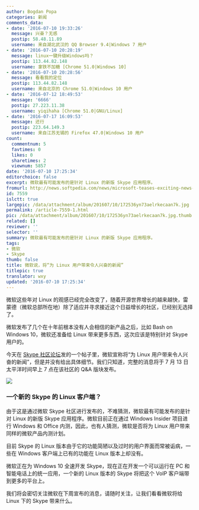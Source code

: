 ```yaml
---
author: Bogdan Popa
categories: 新闻
comments_data:
- date: '2016-07-10 19:33:26'
  message: 兴奋？无感
  postip: 58.48.11.89
  username: 来自湖北武汉的 QQ Browser 9.4|Windows 7 用户
- date: '2016-07-10 20:28:19'
  message: linux一键升级Windows吗？
  postip: 113.44.82.148
  username: 拿铁不加糖 [Chrome 51.0|Windows 10]
- date: '2016-07-10 20:28:56'
  message: 看看我的定位
  postip: 113.44.82.148
  username: 来自北京的 Chrome 51.0|Windows 10 用户
- date: '2016-07-12 18:49:53'
  message: '6666'
  postip: 27.223.11.38
  username: yiqihaha [Chrome 51.0|GNU/Linux]
- date: '2016-07-17 16:09:53'
  message: 还行
  postip: 223.64.149.3
  username: 来自江苏无锡的 Firefox 47.0|Windows 10 用户
count:
  commentnum: 5
  favtimes: 0
  likes: 0
  sharetimes: 2
  viewnum: 5857
date: '2016-07-10 17:25:34'
editorchoice: false
excerpt: 微软最有可能发布的是针对 Linux 的新版 Skype 应用程序。
fromurl: http://news.softpedia.com/news/microsoft-teases-exciting-news-for-linux-users-506145.shtml
id: 7559
islctt: true
largepic: /data/attachment/album/201607/10/172536yn73aelrkecaan7k.jpg
permalink: /article-7559-1.html
pic: /data/attachment/album/201607/10/172536yn73aelrkecaan7k.jpg.thumb.jpg
related: []
reviewer: ''
selector: ''
summary: 微软最有可能发布的是针对 Linux 的新版 Skype 应用程序。
tags:
- 微软
- Skype
thumb: false
title: 微软说，将“为 Linux 用户带来令人兴奋的新闻”
titlepic: true
translator: wxy
updated: '2016-07-10 17:25:34'
---
```


微软这些年对 Linux 的观感已经完全改变了，随着开源世界增长的越来越快，雷蒙德（微软总部所在地）除了适应并寻求接近这个日益增长的社区，已经别无选择了。


微软发布了几个在十年前根本没有人会相信的新产品之后，比如 Bash on Windows 10，微软还准备给 Linux 带来更多东西，这次应该是特别针对 Skype 用户的。


今天在 [Skype 社区论坛](https://community.skype.com/t5/Linux/Exciting-news-for-Linux-users/td-p/4430988)发的一个帖子里，微软宣称将“为 Linux 用户带来令人兴奋的新闻”，但是并没有给出具体细节。我们只知道，完整的消息将于 7 月 13 日太平洋时间早上 7 点在该社区的 Q&A 版块发布。


![](/data/attachment/album/201607/10/172536yn73aelrkecaan7k.jpg)


### 一个新的 Skype 的 Linux 客户端？


由于这是通过微软 Skype 社区进行发布的，不难猜测，微软最有可能发布的是针对 Linux 的新版 Skype 应用程序。微软目前正在通过 Windows Insider 项目进行 Windows 和 Office 内测，因此，也有人猜测，微软是否将为 Linux 用户带来同样的微软产品内测计划。


目前 Skype 的 Linux 版本由于它的功能简陋以及过时的用户界面而常被诟病，一些在 Windows 客户端上已有的功能在 Linux 版本上却没有。


微软正在为 Windows 10 全速开发 Skype，现在正在开发一个可以运行在 PC 和智能电话上的统一应用，一个新的 Linux 版本的 Skype 将把这个 VoIP 客户端带到更多的平台上。 


我们将会密切关注微软在下周宣布的消息，请随时关注，让我们看看微软将给 Linux 下的 Skype 带来什么。